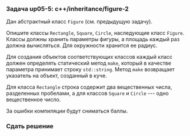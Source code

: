 ### Задача up05-5: c++/inheritance/figure-2

Дан абстрактный класс `Figure` (см. предыдущую задачу).

Опишите классы `Rectangle`, `Square`, `Circle`, наследующие класс
`Figure`. Классы должны хранить параметры фигуры, а площадь каждый раз
должна вычисляться. Для окружности хранится ее радиус.

Для создания объектов соответствующих классов каждый класс должен
определять статический метод `make`, который в качестве параметра
принимает строку `std::string`. Метод `make` возвращает указатель на
объект, созданный в куче.

Для класса `Rectangle` строка содержит два вещественных числа,
разделенных пробелами, а для классов `Square` и `Circle` --- одно
вещественное число.

За ошибки компиляции будут сниматься баллы.

### Сдать решение
